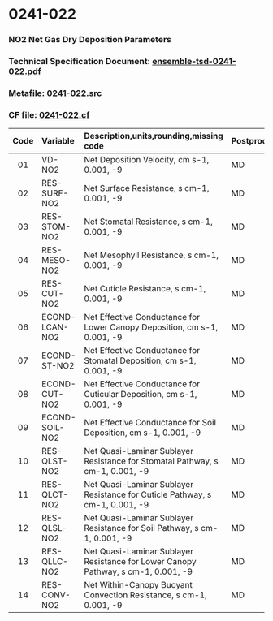 # 0241-022
### NO2 Net Gas Dry Deposition Parameters
### Technical Specification Document: [ensemble-tsd-0241-022.pdf](../tsd/ensemble-tsd-0241-022.pdf)
### Metafile: [0241-022.src](../src/0241-022.src)
### CF file: [0241-022.cf](../cf/0241-022.cf)
|Code|Variable|Description,units,rounding,missing code|Postprocessing|
|:-:|:-|:-|:-|
|01|VD-NO2|Net Deposition Velocity, cm s-1, 0.001, -9|MD|
|02|RES-SURF-NO2|Net Surface Resistance, s cm-1, 0.001, -9|MD|
|03|RES-STOM-NO2|Net Stomatal Resistance, s cm-1, 0.001, -9|MD|
|04|RES-MESO-NO2|Net Mesophyll Resistance, s cm-1, 0.001, -9|MD|
|05|RES-CUT-NO2|Net Cuticle Resistance, s cm-1, 0.001, -9|MD|
|06|ECOND-LCAN-NO2|Net Effective Conductance for Lower Canopy Deposition, cm s-1, 0.001, -9|MD|
|07|ECOND-ST-NO2|Net Effective Conductance for Stomatal Deposition, cm s-1, 0.001, -9|MD|
|08|ECOND-CUT-NO2|Net Effective Conductance for Cuticular Deposition, cm s-1, 0.001, -9|MD|
|09|ECOND-SOIL-NO2|Net Effective Conductance for Soil Deposition, cm s-1, 0.001, -9|MD|
|10|RES-QLST-NO2|Net Quasi-Laminar Sublayer Resistance for Stomatal Pathway, s cm-1, 0.001, -9|MD|
|11|RES-QLCT-NO2|Net Quasi-Laminar Sublayer Resistance for Cuticle Pathway, s cm-1, 0.001, -9|MD|
|12|RES-QLSL-NO2|Net Quasi-Laminar Sublayer Resistance for Soil  Pathway, s cm-1, 0.001, -9|MD|
|13|RES-QLLC-NO2|Net Quasi-Laminar Sublayer Resistance for Lower Canopy Pathway, s cm-1, 0.001, -9|MD|
|14|RES-CONV-NO2|Net Within-Canopy Buoyant Convection Resistance, s cm-1, 0.001, -9|MD|
